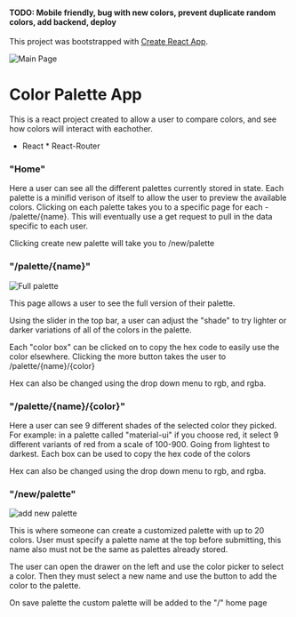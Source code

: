 #### TODO: Mobile friendly, bug with new colors, prevent duplicate random colors, add backend, deploy


This project was bootstrapped with [Create React App](https://github.com/facebook/create-react-app).

![Main Page](https://i.ibb.co/xXYnBd6/Screen-Shot-2020-07-17-at-1-12-55-PM.png)

# Color Palette App

This is a react project created to allow a user to compare colors, and see how colors will interact with eachother.
* React * React-Router

### "Home"

Here a user can see all the different palettes currently stored in state. Each palette is a minifid verison of itself to allow the user to preview the available colors. Clicking on each palette takes you to a specific page for each - /palette/{name}. This will eventually use a get request to pull in the data specific to each user.

Clicking create new palette will take you to /new/palette

### "/palette/{name}"

![Full palette](https://i.ibb.co/55GJDc6/Screen-Shot-2020-07-17-at-1-13-21-PM.png)

This page allows a user to see the full version of their palette.

Using the slider in the top bar, a user can adjust the "shade" to try lighter or darker variations of all of the colors in the palette.

Each "color box" can be clicked on to copy the hex code to easily use the color elsewhere. Clicking the more button takes the user to /palette/{name}/{color}

Hex can also be changed using the drop down menu to rgb, and rgba.

### "/palette/{name}/{color}"

Here a user can see 9 different shades of the selected color they picked. For example: in a palette called "material-ui" if you choose red, it select 9 different variants of red from a scale of 100-900. Going from lightest to darkest. Each box can be used to copy the hex code of the colors

Hex can also be changed using the drop down menu to rgb, and rgba.

### "/new/palette"

![add new palette](https://i.ibb.co/NLbmwt4/Screen-Shot-2020-07-17-at-1-13-43-PM.png)

This is where someone can create a customized palette with up to 20 colors. User must specify a palette name at the top before submitting, this name also must not be the same as palettes already stored.

The user can open the drawer on the left and use the color picker to select a color. Then they must select a new name and use the button to add the color to the palette.

On save palette the custom palette will be added to the "/" home page
